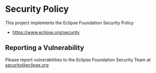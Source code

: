 # Security Policy

This project implements the Eclipse Foundation Security Policy

* https://www.eclipse.org/security

## Reporting a Vulnerability

Please report vulnerabilities to the Eclipse Foundation Security Team at
security@eclipse.org